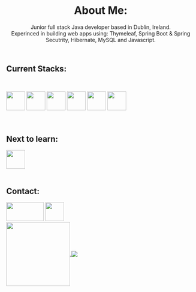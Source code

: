  <header>
 <h1>About Me:</h1>
   Junior full stack Java developer based in Dublin, Ireland.  </br>
   Experinced in building web apps using: Thymeleaf, Spring Boot & Spring Secutrity, Hibernate, MySQL and Javascript.
 </header>
  

<h2>Current Stacks:</h2>

<div style="display: inline_block"><br>
        <p>  
            <img src="https://cdn.jsdelivr.net/gh/devicons/devicon/icons/java/java-original-wordmark.svg" width="50" height="50" />
            <img src="https://cdn.jsdelivr.net/gh/devicons/devicon/icons/spring/spring-original-wordmark.svg" width="50" height="50" />
            <img src="https://cdn.jsdelivr.net/gh/devicons/devicon/icons/mysql/mysql-original.svg" width="50" height="50" />
            <img src="https://cdn.jsdelivr.net/gh/devicons/devicon/icons/html5/html5-plain-wordmark.svg" width="50" height="50"/>
            <img src="https://cdn.jsdelivr.net/gh/devicons/devicon/icons/css3/css3-plain-wordmark.svg" width="50" height="50" />
            <img src="https://cdn.jsdelivr.net/gh/devicons/devicon/icons/javascript/javascript-original.svg" width="50" height="50" />
        </p>
  </div>
    </br>
    <h2>Next to learn:</h2>
  <div>
            <img src="https://cdn.jsdelivr.net/gh/devicons/devicon/icons/react/react-original-wordmark.svg" width="50" height="50"/>
  </div>
   </br>
<h2>Contact:</h2>
    <div>
        <a href="https://www.linkedin.com/in/niall-j-murray/" target="_blank"><img
                src="https://upload.wikimedia.org/wikipedia/commons/b/b1/LinkedIn_Logo_2013_%282%29.svg" width="100" height="50"></a>
        <a href="mailto: niall_murray@outlook.com">
         <img src="https://upload.wikimedia.org/wikipedia/commons/d/df/Microsoft_Office_Outlook_%282018%E2%80%93present%29.svg" width="50" height="50"></a>
        </br>
   </div>
   
   <div>
        <a href="https://github.com/Niall-J-Murray">
            <img align="center" height="170"src="https://github-readme-stats.vercel.app/api/top-langs/?username=Niall-J-Murray&layout=compact&langs_count=16theme=transparent" />
            <img align="center"src="https://github-readme-stats.vercel.app/api?username=Niall-J-Murray&show_icons=true&theme=transparent&include_all_commits=true&count_private=true&hide=issues" />
   </div>
